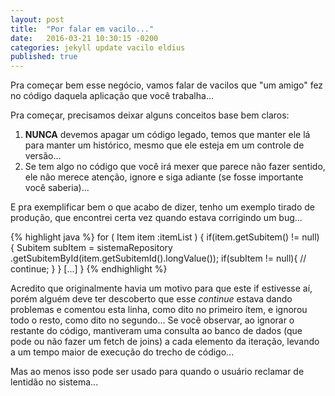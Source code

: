 ```yaml
---
layout: post
title:  "Por falar em vacilo..."
date:   2016-03-21 10:30:15 -0200
categories: jekyll update vacilo eldius
published: true
---
```



Pra começar bem esse negócio, vamos falar de vacilos que "um amigo" fez no código daquela aplicação que você trabalha...

Pra começar, precisamos deixar alguns conceitos base bem claros:
1. **NUNCA** devemos apagar um código legado, temos que manter ele lá para manter um histórico, mesmo que ele esteja em um controle de versão...
2. Se tem algo no código que você irá mexer que parece não fazer sentido, ele não merece atenção, ignore e siga adiante (se fosse importante você saberia)...

E pra exemplificar bem o que acabo de dizer, tenho um exemplo tirado de produção, que encontrei certa vez quando estava corrigindo um bug...

{% highlight java %}
    for ( Item item :itemList ) {
        if(item.getSubitem() != null) {
            Subitem subItem = sistemaRepository
                    .getSubitemById(item.getSubitemId().longValue());
            if(subItem != null){
            // continue;
            }
        }
        [...]
    }
{% endhighlight %}

Acredito que originalmente havia um motivo para que este if estivesse aí, porém alguém deve ter descoberto que esse *continue* estava dando problemas e comentou esta linha, como dito no primeiro ítem, e ignorou todo o resto, como dito no segundo...
Se você observar, ao ignorar o restante do código, mantiveram uma consulta ao banco de dados (que pode ou não fazer um fetch de joins) a cada elemento da iteração, levando a um tempo maior de execução do trecho de código...

Mas ao menos isso pode ser usado para quando o usuário reclamar de lentidão no sistema...
